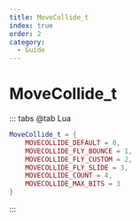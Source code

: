 ```yaml
---
title: MoveCollide_t
index: true
order: 2
category:
  - Guide
---
```


# MoveCollide_t
::: tabs
@tab Lua
```lua
MoveCollide_t = {
    MOVECOLLIDE_DEFAULT = 0,
    MOVECOLLIDE_FLY_BOUNCE = 1,
    MOVECOLLIDE_FLY_CUSTOM = 2,
    MOVECOLLIDE_FLY_SLIDE = 3,
    MOVECOLLIDE_COUNT = 4,
    MOVECOLLIDE_MAX_BITS = 3
}
```
:::